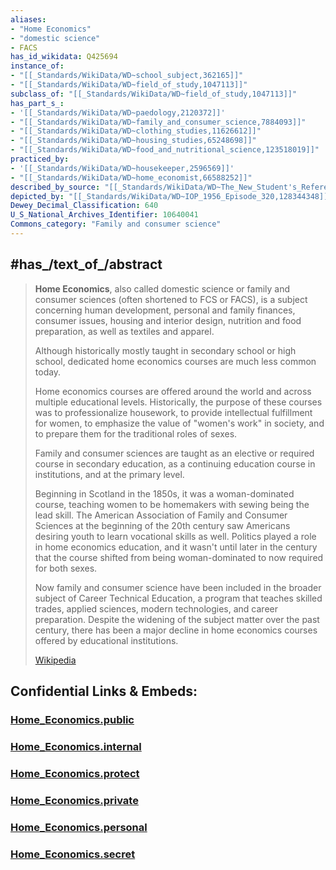 ```yaml
---
aliases:
- "Home Economics"
- "domestic science"
- FACS
has_id_wikidata: Q425694
instance_of:
- "[[_Standards/WikiData/WD~school_subject,362165]]"
- "[[_Standards/WikiData/WD~field_of_study,1047113]]"
subclass_of: "[[_Standards/WikiData/WD~field_of_study,1047113]]"
has_part_s_:
- '[[_Standards/WikiData/WD~paedology,2120372]]'
- "[[_Standards/WikiData/WD~family_and_consumer_science,7884093]]"
- "[[_Standards/WikiData/WD~clothing_studies,11626612]]"
- "[[_Standards/WikiData/WD~housing_studies,65248698]]"
- "[[_Standards/WikiData/WD~food_and_nutritional_science,123518019]]"
practiced_by:
- '[[_Standards/WikiData/WD~housekeeper,2596569]]'
- "[[_Standards/WikiData/WD~home_economist,66588252]]"
described_by_source: "[[_Standards/WikiData/WD~The_New_Student's_Reference_Work,16082057]]"
depicted_by: "[[_Standards/WikiData/WD~IOP_1956_Episode_320,128344348]]"
Dewey_Decimal_Classification: 640
U_S_National_Archives_Identifier: 10640041
Commons_category: "Family and consumer science"
---
```



## #has_/text_of_/abstract 

> **Home Economics**, also called domestic science or family and consumer sciences 
> (often shortened to FCS or FACS), is a subject concerning human development, 
> personal and family finances, consumer issues, housing and interior design, 
> nutrition and food preparation, as well as textiles and apparel. 
> 
> Although historically mostly taught in secondary school or high school, 
> dedicated home economics courses are much less common today.
>
> Home economics courses are offered around the world and across multiple educational levels. 
> Historically, the purpose of these courses was to professionalize housework, 
> to provide intellectual fulfillment for women, to emphasize the value of "women's work" in society, 
> and to prepare them for the traditional roles of sexes. 
> 
> Family and consumer sciences are taught as an elective or required course in secondary education, 
> as a continuing education course in institutions, and at the primary level.  
>
> Beginning in Scotland in the 1850s, it was a woman-dominated course, teaching women to be homemakers with sewing being the lead skill. The American Association of Family and Consumer Sciences at the beginning of the 20th century saw Americans desiring youth to learn vocational skills as well. Politics played a role in home economics education, and it wasn't until later in the century that the course shifted from being woman-dominated to now required for both sexes.  
>
> Now family and consumer science have been included in the broader subject of Career Technical Education, a program that teaches skilled trades, applied sciences, modern technologies, and career preparation.  Despite the widening of the subject matter over the past century, there has been a major decline in home economics courses offered by educational institutions.
>
> [Wikipedia](https://en.wikipedia.org/wiki/Home%20economics)


## Confidential Links & Embeds: 

### [Home_Economics.public](/_public/Home_Economics.public.md) 

### [Home_Economics.internal](/_internal/Home_Economics.internal.md) 

### [Home_Economics.protect](/_protect/Home_Economics.protect.md) 

### [Home_Economics.private](/_private/Home_Economics.private.md) 

### [Home_Economics.personal](/_personal/Home_Economics.personal.md) 

### [Home_Economics.secret](/_secret/Home_Economics.secret.md)

